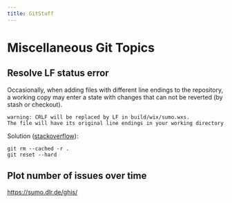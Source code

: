 ```yaml
---
title: GitStuff
---
```


# Miscellaneous Git Topics

## Resolve LF status error

Occasionally, when adding files with different line endings to the
repository, a working copy may enter a state with changes that can not
be reverted (by stash or checkout).

```
warning: CRLF will be replaced by LF in build/wix/sumo.wxs.
The file will have its original line endings in your working directory.
```

Solution
([stackoverflow](https://stackoverflow.com/questions/1967370/git-replacing-lf-with-crlf)):

```
git rm --cached -r .
git reset --hard
```

## Plot number of issues over time

https://sumo.dlr.de/ghis/
